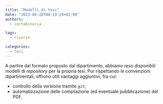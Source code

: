 ```yaml
---
title: "Modelli di tesi"
date: "2023-04-28T00:19:24+02:00"
authors:
  - cartabinaria

tags:
  - risorse

categories:
  - tesi
---
```


A partire dal formato proposto dal dipartimento, abbiamo reso disponibili
modelli di _repository_ per la propria tesi. Pur rispettando le convenzioni
dipartimentali, offrono utili vantaggi aggiuntivi, fra cui:

- controllo della versione tramite `git`;
- automatizzazione delle compilazione (ed eventuale pubblicazione) del PDF.
